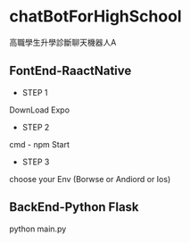 # chatBotForHighSchool

高職學生升學診斷聊天機器人A

## FontEnd-RaactNative

* STEP 1

DownLoad Expo 

* STEP 2

cmd - npm Start

* STEP 3

choose your Env (Borwse or Andiord or Ios)

## BackEnd-Python Flask

python main.py
